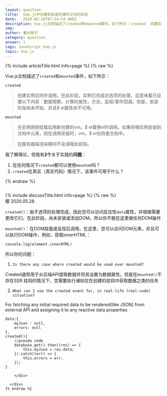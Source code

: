 ```yaml
---
layout: question
title:  Vue.js中创建和安装的事件之间的区别
date:   2020-05-28T07:34:54.000Z
description: Vue.js文档描述了created和mounted事件，如下所示：created  创建实例后同步调用。在此阶段，实例已完成对选项的处理，这意...
img: 
author: 番长猴子
category: question
answer: 1
tags: JavaScript Vue.js
topic: Vue.js
---
```

<div class="article-root">
  <div class="article">
    {% include articleTitle.html info=page %}
    {% raw %}
    <div class="article-content"><p><font style="vertical-align: inherit;"><font style="vertical-align: inherit;">Vue.js文档描述了</font></font><code>created</code><font style="vertical-align: inherit;"><font style="vertical-align: inherit;">和</font></font><code>mounted</code><font style="vertical-align: inherit;"><font style="vertical-align: inherit;">事件，如下所示：</font></font></p>

<pre class="lang-js prettyprint prettyprinted" style=""><code><span class="pln">created</span></code></pre>

<blockquote>
  <p><font style="vertical-align: inherit;"><font style="vertical-align: inherit;">创建实例后同步调用。</font><font style="vertical-align: inherit;">在此阶段，实例已完成对选项的处理，这意味着已设置以下内容：数据观察，计算的属性，方法，监视/事件回调。</font><font style="vertical-align: inherit;">但是，安装阶段尚未开始，并且$ el属性尚不可用。</font></font></p>
</blockquote>

<pre class="lang-js prettyprint prettyprinted" style=""><code><span class="pln">mounted</span></code></pre>

<blockquote>
  <p><font style="vertical-align: inherit;"><font style="vertical-align: inherit;">在实例刚刚挂载后用新创建的vm。$ el替换el时调用。</font><font style="vertical-align: inherit;">如果将根实例安装到文档中元素，则在调用安装时，vm。$ el也将是文档中。</font></font></p>
  
  <p><font style="vertical-align: inherit;"><font style="vertical-align: inherit;">在服务器端渲染期间不会调用此挂钩。</font></font></p>
</blockquote>

<p><font style="vertical-align: inherit;"><font style="vertical-align: inherit;">我了解理论，但我有</font></font><strong><font style="vertical-align: inherit;"><font style="vertical-align: inherit;">2个</font></font></strong><font style="vertical-align: inherit;"><font style="vertical-align: inherit;">关于实践的</font><strong><font style="vertical-align: inherit;">问题</font></strong><font style="vertical-align: inherit;">：</font></font></p>

<ol>
<li><font style="vertical-align: inherit;"><font style="vertical-align: inherit;">在任何情况下</font></font><code>created</code><font style="vertical-align: inherit;"><font style="vertical-align: inherit;">都可以使用</font></font><code>mounted</code><font style="vertical-align: inherit;"><font style="vertical-align: inherit;">吗？</font></font></li>
<li><font style="vertical-align: inherit;"></font><code>created</code><font style="vertical-align: inherit;"><font style="vertical-align: inherit;">在真实（真实代码）情况下，</font><font style="vertical-align: inherit;">该</font><font style="vertical-align: inherit;">事件可用于什么？</font></font></li>
</ol></div>
    {% endraw %}
  </div>
  <p style="height: 0;width:0;overflow: hidden;"> 第4235篇《Vue.js中创建和安装的事件之间的区别》来自Winter(https://github.com/aiyld/aiyld.github.io)的站点</p>
  <div class="discuss-wrapper">
    {% include discussTitle.html info=page %}
    {% raw %}
    <div class="discuss-item">
        <div class="discuss-parent">
          <div class="discuss-meta">
            <span class="discuss-user">樱</span>
            <span class="discuss-time">2020.05.28</span>
          </div>
          <div class="discuss-comment"><p><code>created()</code><font style="vertical-align: inherit;"><font style="vertical-align: inherit;">：由于选项的处理完成，因此您可以访问反应性</font></font><code>data</code><font style="vertical-align: inherit;"><font style="vertical-align: inherit;">属性，并根据需要更改它们。</font><font style="vertical-align: inherit;">在此阶段，尚未安装或添加DOM。</font><font style="vertical-align: inherit;">所以你不能在这里做任何DOM操作</font></font></p>

<p><code>mounted()</code><font style="vertical-align: inherit;"><font style="vertical-align: inherit;">：在DOM挂载或呈现后调用。</font><font style="vertical-align: inherit;">在这里，您可以访问DOM元素，并且可以执行DOM操作，例如，获取innerHTML：</font></font></p>

<pre class="lang-js prettyprint prettyprinted" style=""><code><span class="pln">console</span><span class="pun">.</span><span class="pln">log</span><span class="pun">(</span><span class="pln">element</span><span class="pun">.</span><span class="pln">innerHTML</span><span class="pun">)</span></code></pre>

<p><font style="vertical-align: inherit;"><font style="vertical-align: inherit;">所以你的问题：</font></font></p>

<ol>
<li><code>Is there any case where&nbsp;created&nbsp;would be used over&nbsp;mounted?</code></li>
</ol>

<p><font style="vertical-align: inherit;"><font style="vertical-align: inherit;">Created通常用于从后端API提取数据并将其设置为数据属性。</font><font style="vertical-align: inherit;">但是在</font></font><code>mounted()</code><font style="vertical-align: inherit;"><font style="vertical-align: inherit;">不存在</font><font style="vertical-align: inherit;">SSR </font><font style="vertical-align: inherit;">挂钩的情况下，您需要执行诸如仅在创建的挂钩中获取数据之类的任务</font></font></p>

<ol start="2">
<li><code>What can I use the&nbsp;created&nbsp;event for, in real-life (real-code) situation?</code></li>
</ol>

<p>For fetching any initial required data to be rendered(like JSON) from external API and  assigning it to any reactive data properties </p>

<pre class="lang-js prettyprint prettyprinted" style=""><code><span class="pln">data</span><span class="pun">:{</span><span class="pln">
    myJson </span><span class="pun">:</span><span class="pln"> </span><span class="kwd">null</span><span class="pun">,</span><span class="pln">
    errors</span><span class="pun">:</span><span class="pln"> </span><span class="kwd">null</span><span class="pln">
</span><span class="pun">},</span><span class="pln">
created</span><span class="pun">(){</span><span class="pln">
    </span><span class="com">//pseudo code</span><span class="pln">
    database</span><span class="pun">.</span><span class="kwd">get</span><span class="pun">().</span><span class="pln">then</span><span class="pun">((</span><span class="pln">res</span><span class="pun">)</span><span class="pln"> </span><span class="pun">=&gt;</span><span class="pln"> </span><span class="pun">{</span><span class="pln">
        </span><span class="kwd">this</span><span class="pun">.</span><span class="pln">myJson </span><span class="pun">=</span><span class="pln"> res</span><span class="pun">.</span><span class="pln">data</span><span class="pun">;</span><span class="pln">
    </span><span class="pun">}).</span><span class="kwd">catch</span><span class="pun">((</span><span class="pln">err</span><span class="pun">)</span><span class="pln"> </span><span class="pun">=&gt;</span><span class="pln"> </span><span class="pun">{</span><span class="pln">
        </span><span class="kwd">this</span><span class="pun">.</span><span class="pln">errors </span><span class="pun">=</span><span class="pln"> err</span><span class="pun">;</span><span class="pln">
    </span><span class="pun">});</span><span class="pln">
</span><span class="pun">}</span></code></pre></div>
        </div>
        
      </div>
    {% endraw %}
  </div>
<div>
